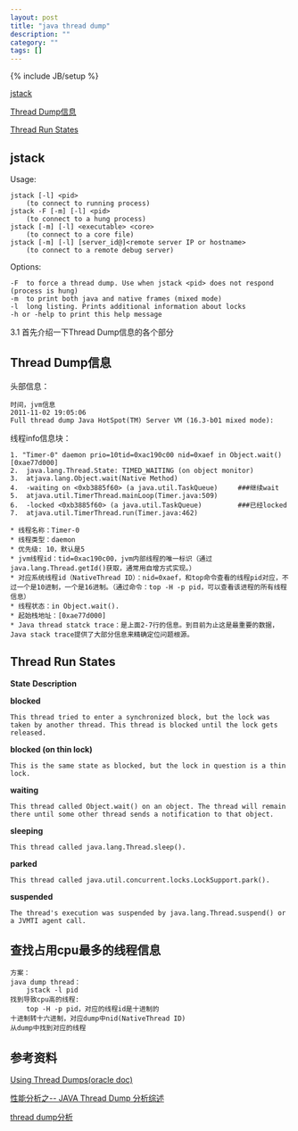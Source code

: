 ```yaml
---
layout: post
title: "java thread dump"
description: ""
category: ""
tags: []
---
```

{% include JB/setup %}


[jstack](#jstack)

[Thread Dump信息](#thread-dump-info)

[Thread Run States](#thread-run-states)



<span id="jstack"></span>

## jstack

Usage:

	jstack [-l] <pid>
	    (to connect to running process)
	jstack -F [-m] [-l] <pid>
	    (to connect to a hung process)
	jstack [-m] [-l] <executable> <core>
	    (to connect to a core file)
	jstack [-m] [-l] [server_id@]<remote server IP or hostname>
	    (to connect to a remote debug server)

Options:

	-F  to force a thread dump. Use when jstack <pid> does not respond (process is hung)
	-m  to print both java and native frames (mixed mode)
	-l  long listing. Prints additional information about locks
	-h or -help to print this help message



<span id="thread-dump-info"></span>

3.1 首先介绍一下Thread Dump信息的各个部分

## Thread Dump信息

头部信息：

	时间，jvm信息
	2011-11-02 19:05:06  
	Full thread dump Java HotSpot(TM) Server VM (16.3-b01 mixed mode):  
 
线程info信息块：

	1. "Timer-0" daemon prio=10tid=0xac190c00 nid=0xaef in Object.wait() [0xae77d000]
	2.  java.lang.Thread.State: TIMED_WAITING (on object monitor)
	3.  atjava.lang.Object.wait(Native Method)
	4.  -waiting on <0xb3885f60> (a java.util.TaskQueue)     ###继续wait 
	5.  atjava.util.TimerThread.mainLoop(Timer.java:509)
	6.  -locked <0xb3885f60> (a java.util.TaskQueue)         ###已经locked
	7.  atjava.util.TimerThread.run(Timer.java:462)

	* 线程名称：Timer-0
	* 线程类型：daemon
	* 优先级: 10，默认是5
	* jvm线程id：tid=0xac190c00，jvm内部线程的唯一标识（通过java.lang.Thread.getId()获取，通常用自增方式实现。）
	* 对应系统线程id（NativeThread ID）：nid=0xaef，和top命令查看的线程pid对应，不过一个是10进制，一个是16进制。（通过命令：top -H -p pid，可以查看该进程的所有线程信息）
	* 线程状态：in Object.wait().
	* 起始栈地址：[0xae77d000]
	* Java thread statck trace：是上面2-7行的信息。到目前为止这是最重要的数据，Java stack trace提供了大部分信息来精确定位问题根源。

<span id="thread-run-states"></span>

## Thread Run States

**State**	**Description** 

**blocked**

	This thread tried to enter a synchronized block, but the lock was taken by another thread. This thread is blocked until the lock gets released. 

**blocked (on thin lock)**

	This is the same state as blocked, but the lock in question is a thin lock.

**waiting**

	This thread called Object.wait() on an object. The thread will remain there until some other thread sends a notification to that object. 

**sleeping** 
	
	This thread called java.lang.Thread.sleep(). 

**parked** 

	This thread called java.util.concurrent.locks.LockSupport.park().

**suspended** 

	The thread's execution was suspended by java.lang.Thread.suspend() or a JVMTI agent call. 




## 查找占用cpu最多的线程信息

	方案：
	java dump thread：
		jstack -l pid
	找到导致cpu高的线程:
		top -H -p pid，对应的线程id是十进制的
	十进制转十六进制，对应dump中nid(NativeThread ID)
	从dump中找到对应的线程


## 参考资料

[Using Thread Dumps(oracle doc)](http://docs.oracle.com/cd/E15289_01/doc.40/e15061/using_threaddumps.htm)

[性能分析之-- JAVA Thread Dump 分析综述](http://blog.csdn.net/rachel_luo/article/details/8920596)

[thread dump分析](http://blog.csdn.net/wanyanxgf/article/details/6944987)


